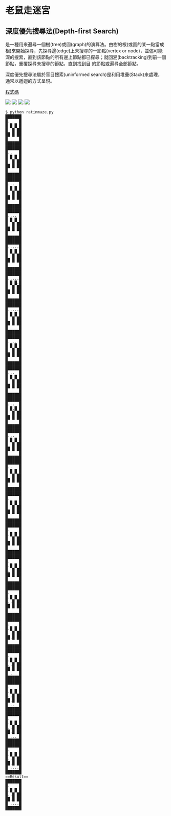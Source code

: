 # 老鼠走迷宮
## 深度優先搜尋法(Depth-first Search)
是一種用來遍尋一個樹(tree)或圖(graph)的演算法。由樹的根(或圖的某一點當成 根)來開始探尋，先探尋邊(edge)上未搜尋的一節點(vertex or node)，並儘可能深的搜索，直到該節點的所有邊上節點都已探尋；就回溯(backtracking)到前一個節點，重覆探尋未搜尋的節點，直到找到目 的節點或遍尋全部節點。

深度優先搜尋法屬於盲目搜索(uninformed search)是利用堆疊(Stack)來處理，通常以遞迴的方式呈現。

[程式碼](https://github.com/nohano1l/ai110b/blob/master/NOTE/hw2_ratinmaze/ratinmaze.py)

![](https://github.com/nohano1l/ai110b/blob/master/NOTE/hw2_ratinmaze/1.png)
![](https://github.com/nohano1l/ai110b/blob/master/NOTE/hw2_ratinmaze/2.png)
![](https://github.com/nohano1l/ai110b/blob/master/NOTE/hw2_ratinmaze/3.png)
![](https://github.com/nohano1l/ai110b/blob/master/NOTE/hw2_ratinmaze/4.png)
```
$ python ratinmaze.py 
███████
█.    █
█ █ █ █
█  █ ██
██ █ ██
█     █
███████
███████
█..   █
█ █ █ █
█  █ ██
██ █ ██
█     █
███████
███████
█...  █
█ █ █ █
█  █ ██
██ █ ██
█     █
███████
███████
█.... █
█ █ █ █
█  █ ██
██ █ ██
█     █
███████
███████
█.....█
█ █ █ █
█  █ ██
██ █ ██
█     █
███████
███████
█.....█
█ █ █.█
█  █ ██
██ █ ██
█     █
███████
███████
█.....█
█ █ █ █
█  █ ██
██ █ ██
█     █
███████
███████
█.... █
█ █ █ █
█  █ ██
██ █ ██
█     █
███████
███████
█...  █
█ █ █ █
█  █ ██
██ █ ██
█     █
███████
███████
█...  █
█ █.█ █
█  █ ██
██ █ ██
█     █
███████
███████
█...  █
█ █ █ █
█  █ ██
██ █ ██
█     █
███████
███████
█..   █
█ █ █ █
█  █ ██
██ █ ██
█     █
███████
███████
█.    █
█ █ █ █
█  █ ██
██ █ ██
█     █
███████
███████
█.    █
█.█ █ █
█  █ ██
██ █ ██
█     █
███████
███████
█.    █
█.█ █ █
█. █ ██
██ █ ██
█     █
███████
███████
█.    █
█.█ █ █
█..█ ██
██ █ ██
█     █
███████
███████
█.    █
█.█ █ █
█..█ ██
██.█ ██
█     █
███████
███████
█.    █
█.█ █ █
█..█ ██
██.█ ██
█ .   █
███████
███████
█.    █
█.█ █ █
█..█ ██
██.█ ██
█ ..  █
███████
███████
█.    █
█.█ █ █
█..█ ██
██.█ ██
█ ... █
███████
███████
█.    █
█.█ █ █
█..█ ██
██.█ ██
█ ....█
███████
==Result==
███████
█.    █
█.█ █ █
█..█ ██
██.█ ██
█ ....█
███████
```